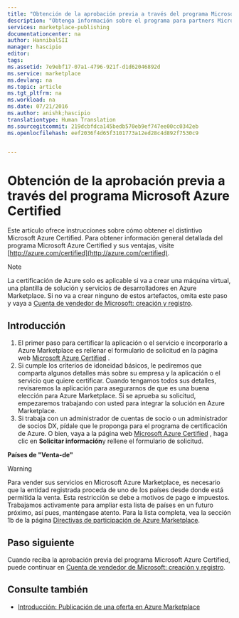 ```yaml
---
title: "Obtención de la aprobación previa a través del programa Microsoft Azure Certified | Microsoft Docs"
description: "Obtenga información sobre el programa para partners Microsoft Azure Certified y cómo vender su imagen de máquina virtual, plantilla de solución, servicio de programadores o servicio de datos en Azure Marketplace"
services: marketplace-publishing
documentationcenter: na
author: HannibalSII
manager: hascipio
editor: 
tags: 
ms.assetid: 7e9ebf17-07a1-4796-921f-d1d62046892d
ms.service: marketplace
ms.devlang: na
ms.topic: article
ms.tgt_pltfrm: na
ms.workload: na
ms.date: 07/21/2016
ms.author: anishk;hascipio
translationtype: Human Translation
ms.sourcegitcommit: 219dcbfdca145bedb570eb9ef747ee00cc0342eb
ms.openlocfilehash: eef2036f4d65f3101773a12ed28c4d892f7530c9


---
```

# <a name="get-pre-approved-via-the-microsoft-azure-certified-program"></a>Obtención de la aprobación previa a través del programa Microsoft Azure Certified
Este artículo ofrece instrucciones sobre cómo obtener el distintivo Microsoft Azure Certified. Para obtener información general detallada del programa Microsoft Azure Certified y sus ventajas, visite [http://azure.com/certified](http://azure.com/certified).

> [!NOTE]
> La certificación de Azure solo es aplicable si va a crear una máquina virtual, una plantilla de solución y servicios de desarrolladores en Azure Marketplace. Si no va a crear ninguno de estos artefactos, omita este paso y vaya a [Cuenta de vendedor de Microsoft: creación y registro](marketplace-publishing-accounts-creation-registration.md).
> 
> 

## <a name="getting-started"></a>Introducción
1. El primer paso para certificar la aplicación o el servicio e incorporarlo a Azure Marketplace es rellenar el formulario de solicitud en la página web [Microsoft Azure Certified](https://azure.microsoft.com/marketplace/partner-program/) .
2. Si cumple los criterios de idoneidad básicos, le pediremos que comparta algunos detalles más sobre su empresa y la aplicación o el servicio que quiere certificar. Cuando tengamos todos sus detalles, revisaremos la aplicación para asegurarnos de que es una buena elección para Azure Marketplace. Si se aprueba su solicitud, empezaremos trabajando con usted para integrar la solución en Azure Marketplace.
3. Si trabaja con un administrador de cuentas de socio o un administrador de socios DX, pídale que le proponga para el programa de certificación de Azure. O bien, vaya a la página web [Microsoft Azure Certified](http://azure.com/certified) , haga clic en **Solicitar información**y rellene el formulario de solicitud.

**Países de "Venta-de"**

> [!WARNING]
> Para vender sus servicios en Microsoft Azure Marketplace, es necesario que la entidad registrada proceda de uno de los países desde donde está permitida la venta. Esta restricción se debe a motivos de pago e impuestos. Trabajamos activamente para ampliar esta lista de países en un futuro próximo, así pues, manténgase atento. Para la lista completa, vea la sección 1b de la página [Directivas de participación de Azure Marketplace](http://go.microsoft.com/fwlink/?LinkID=526833).
> 
> 

## <a name="next-step"></a>Paso siguiente
Cuando reciba la aprobación previa del programa Microsoft Azure Certified, puede continuar en [Cuenta de vendedor de Microsoft: creación y registro](marketplace-publishing-accounts-creation-registration.md).

## <a name="see-also"></a>Consulte también
* [Introducción: Publicación de una oferta en Azure Marketplace](marketplace-publishing-getting-started.md)




<!--HONumber=Nov16_HO3-->


